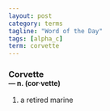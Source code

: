 ```yaml
---
layout: post
category: terms
tagline: "Word of the Day"
tags: [alpha_c]
term: corvette
---
```


<h3>Corvette<br/> <small>&mdash; n. (cor<span>&middot;</span>vette)</small></h3>
<p><ol><li>a retired marine</li>
</ol></p>
